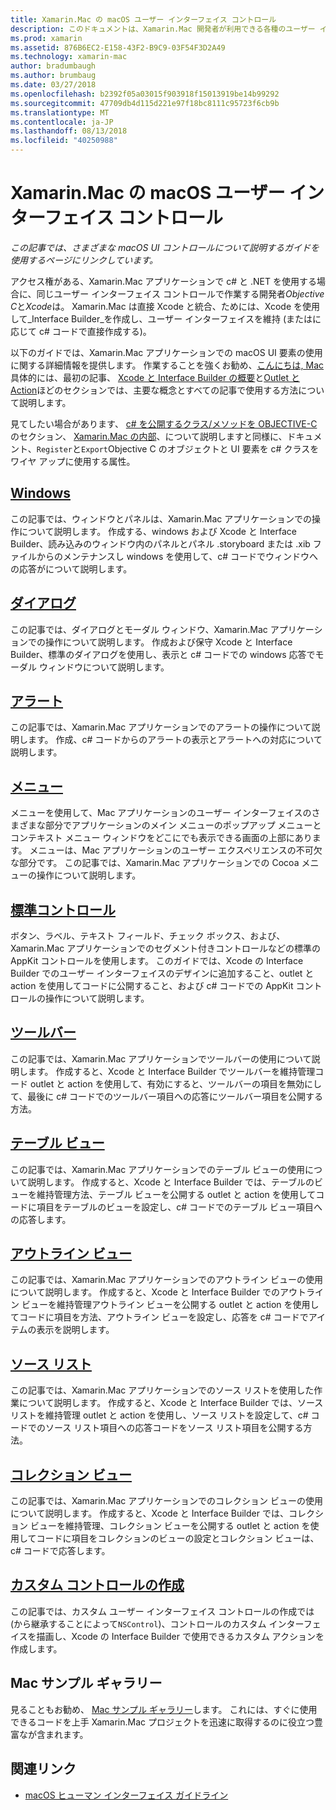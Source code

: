 ```yaml
---
title: Xamarin.Mac の macOS ユーザー インターフェイス コントロール
description: このドキュメントは、Xamarin.Mac 開発者が利用できる各種のユーザー インターフェイス コントロールについて説明するガイドにリンクしています。 リンクされたコンテンツは、windows、ダイアログ、アラート、メニューのツールバー、テーブルのビュー、アウトライン ビュー、および詳細の説明です。
ms.prod: xamarin
ms.assetid: 876B6EC2-E158-43F2-B9C9-03F54F3D2A49
ms.technology: xamarin-mac
author: bradumbaugh
ms.author: brumbaug
ms.date: 03/27/2018
ms.openlocfilehash: b2392f05a03015f903918f15013919be14b99292
ms.sourcegitcommit: 47709db4d115d221e97f18bc8111c95723f6cb9b
ms.translationtype: MT
ms.contentlocale: ja-JP
ms.lasthandoff: 08/13/2018
ms.locfileid: "40250988"
---
```

# <a name="macos-user-interface-controls-in-xamarinmac"></a>Xamarin.Mac の macOS ユーザー インターフェイス コントロール

_この記事では、さまざまな macOS UI コントロールについて説明するガイドを使用するページにリンクしています。_

アクセス権がある、Xamarin.Mac アプリケーションで c# と .NET を使用する場合に、同じユーザー インターフェイス コントロールで作業する開発者*Objective C*と*Xcode*は。 Xamarin.Mac は直接 Xcode と統合、ためには、Xcode を使用して_Interface Builder_を作成し、ユーザー インターフェイスを維持 (またはに応じて c# コードで直接作成する)。

以下のガイドでは、Xamarin.Mac アプリケーションでの macOS UI 要素の使用に関する詳細情報を提供します。 作業することを強くお勧め、[こんにちは, Mac](~/mac/get-started/hello-mac.md)具体的には、最初の記事、 [Xcode と Interface Builder の概要](~/mac/get-started/hello-mac.md#introduction-to-xcode-and-interface-builder)と[Outlet と Action](~/mac/get-started/hello-mac.md#outlets-and-actions)ほどのセクションでは、主要な概念とすべての記事で使用する方法について説明します。

見てしたい場合があります、 [c# を公開するクラス/メソッドを OBJECTIVE-C](~/mac/internals/how-it-works.md#exposing-c-classes--methods-to-objective-c)のセクション、 [Xamarin.Mac の内部](~/mac/internals/how-it-works.md)、について説明しますと同様に、ドキュメント、`Register`と`Export`Objective C のオブジェクトと UI 要素を c# クラスをワイヤ アップに使用する属性。

## <a name="windowsmacuser-interfacewindowmd"></a>[Windows](~/mac/user-interface/window.md)

この記事では、ウィンドウとパネルは、Xamarin.Mac アプリケーションでの操作について説明します。 作成する、windows および Xcode と Interface Builder、読み込みのウィンドウ内のパネルとパネル .storyboard または .xib ファイルからのメンテナンスし windows を使用して、c# コードでウィンドウへの応答がについて説明します。

## <a name="dialogsmacuser-interfacedialogmd"></a>[ダイアログ](~/mac/user-interface/dialog.md)

この記事では、ダイアログとモーダル ウィンドウ、Xamarin.Mac アプリケーションでの操作について説明します。 作成および保守 Xcode と Interface Builder、標準のダイアログを使用し、表示と c# コードでの windows 応答でモーダル ウィンドウについて説明します。

## <a name="alertsmacuser-interfacealertmd"></a>[アラート](~/mac/user-interface/alert.md)

この記事では、Xamarin.Mac アプリケーションでのアラートの操作について説明します。 作成、c# コードからのアラートの表示とアラートへの対応について説明します。

## <a name="menusmacuser-interfacemenumd"></a>[メニュー](~/mac/user-interface/menu.md)

メニューを使用して、Mac アプリケーションのユーザー インターフェイスのさまざまな部分でアプリケーションのメイン メニューのポップアップ メニューとコンテキスト メニュー ウィンドウをどこにでも表示できる画面の上部にあります。 メニューは、Mac アプリケーションのユーザー エクスペリエンスの不可欠な部分です。 この記事では、Xamarin.Mac アプリケーションでの Cocoa メニューの操作について説明します。

## <a name="standard-controlsmacuser-interfacestandard-controlsmd"></a>[標準コントロール](~/mac/user-interface/standard-controls.md)

ボタン、ラベル、テキスト フィールド、チェック ボックス、および、Xamarin.Mac アプリケーションでのセグメント付きコントロールなどの標準の AppKit コントロールを使用します。 このガイドでは、Xcode の Interface Builder でのユーザー インターフェイスのデザインに追加すること、outlet と action を使用してコードに公開すること、および c# コードでの AppKit コントロールの操作について説明します。

## <a name="toolbarsmacuser-interfacetoolbarmd"></a>[ツールバー](~/mac/user-interface/toolbar.md)

この記事では、Xamarin.Mac アプリケーションでツールバーの使用について説明します。 作成すると、Xcode と Interface Builder でツールバーを維持管理コード outlet と action を使用して、有効にすると、ツールバーの項目を無効にして、最後に c# コードでのツールバー項目への応答にツールバー項目を公開する方法。

## <a name="table-viewsmacuser-interfacetable-viewmd"></a>[テーブル ビュー](~/mac/user-interface/table-view.md)

この記事では、Xamarin.Mac アプリケーションでのテーブル ビューの使用について説明します。 作成すると、Xcode と Interface Builder では、テーブルのビューを維持管理方法、テーブル ビューを公開する outlet と action を使用してコードに項目をテーブルのビューを設定し、c# コードでのテーブル ビュー項目への応答します。

## <a name="outline-viewsmacuser-interfaceoutline-viewmd"></a>[アウトライン ビュー](~/mac/user-interface/outline-view.md)

この記事では、Xamarin.Mac アプリケーションでのアウトライン ビューの使用について説明します。 作成すると、Xcode と Interface Builder でのアウトライン ビューを維持管理アウトライン ビューを公開する outlet と action を使用してコードに項目を方法、アウトライン ビューを設定し、応答を c# コードでアイテムの表示を説明します。

## <a name="source-listsmacuser-interfacesource-listmd"></a>[ソース リスト](~/mac/user-interface/source-list.md)

この記事では、Xamarin.Mac アプリケーションでのソース リストを使用した作業について説明します。 作成すると、Xcode と Interface Builder では、ソース リストを維持管理 outlet と action を使用し、ソース リストを設定して、c# コードでのソース リスト項目への応答コードをソース リスト項目を公開する方法。

## <a name="collection-viewsmacuser-interfacecollection-viewmd"></a>[コレクション ビュー](~/mac/user-interface/collection-view.md)

この記事では、Xamarin.Mac アプリケーションでのコレクション ビューの使用について説明します。 作成すると、Xcode と Interface Builder では、コレクション ビューを維持管理、コレクション ビューを公開する outlet と action を使用してコードに項目をコレクションのビューの設定とコレクション ビューは、c# コードで応答します。

## <a name="creating-custom-controlsmacuser-interfacecustom-controlsmd"></a>[カスタム コントロールの作成](~/mac/user-interface/custom-controls.md)

この記事では、カスタム ユーザー インターフェイス コントロールの作成では (から継承することによって`NSControl`)、コントロールのカスタム インターフェイスを描画し、Xcode の Interface Builder で使用できるカスタム アクションを作成します。

## <a name="mac-samples-gallery"></a>Mac サンプル ギャラリー

見ることもお勧め、 [Mac サンプル ギャラリー](https://developer.xamarin.com/samples/mac/all/)します。 これには、すぐに使用できるコードを上手 Xamarin.Mac プロジェクトを迅速に取得するのに役立つ豊富なが含まれます。

## <a name="related-links"></a>関連リンク

- [macOS ヒューマン インターフェイス ガイドライン](https://developer.apple.com/macos/human-interface-guidelines/overview/themes/)

